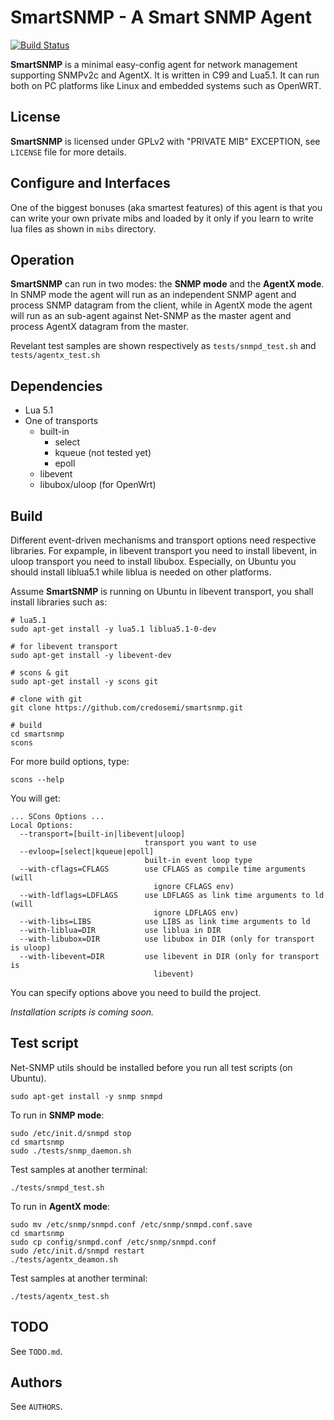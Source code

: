 SmartSNMP - A Smart SNMP Agent
==============================

[![Build Status](https://travis-ci.org/credosemi/smartsnmp.svg?branch=master)](https://travis-ci.org/credosemi/smartsnmp)

**SmartSNMP** is a minimal easy-config agent for network management supporting
SNMPv2c and AgentX. It is written in C99 and Lua5.1. It can run both on PC platforms
like Linux and embedded systems such as OpenWRT.

License
-------

**SmartSNMP** is licensed under GPLv2 with "PRIVATE MIB" EXCEPTION, see `LICENSE` file for more details.

Configure and Interfaces
------------------------

One of the biggest bonuses (aka smartest features) of this agent is that you can
write your own private mibs and loaded by it only if you learn to write lua
files as shown in `mibs` directory.

Operation
---------

**SmartSNMP** can run in two modes: the **SNMP mode** and the **AgentX mode**. In SNMP
mode the agent will run as an independent SNMP agent and process SNMP datagram
from the client, while in AgentX mode the agent will run as an sub-agent against
Net-SNMP as the master agent and process AgentX datagram from the master.

Revelant test samples are shown respectively as `tests/snmpd_test.sh` and `tests/agentx_test.sh`

Dependencies
------------

- Lua 5.1
- One of transports
  - built-in
    - select
    - kqueue (not tested yet)
    - epoll
  - libevent
  - libubox/uloop (for OpenWrt)

Build
-----

Different event-driven mechanisms and transport options need respective libraries.
For expample, in libevent transport you need to install libevent, in uloop
transport you need to install libubox. Especially, on Ubuntu you should install
liblua5.1 while liblua is needed on other platforms.

Assume **SmartSNMP** is running on Ubuntu in libevent transport, you shall install
libraries such as:

    # lua5.1
    sudo apt-get install -y lua5.1 liblua5.1-0-dev

    # for libevent transport
    sudo apt-get install -y libevent-dev

    # scons & git
    sudo apt-get install -y scons git

    # clone with git
    git clone https://github.com/credosemi/smartsnmp.git

    # build
    cd smartsnmp
    scons

For more build options, type:

    scons --help

You will get:

    ... SCons Options ...
    Local Options:
      --transport=[built-in|libevent|uloop]
                                  transport you want to use
      --evloop=[select|kqueue|epoll]
                                  built-in event loop type
      --with-cflags=CFLAGS        use CFLAGS as compile time arguments (will
                                    ignore CFLAGS env)
      --with-ldflags=LDFLAGS      use LDFLAGS as link time arguments to ld (will
                                    ignore LDFLAGS env)
      --with-libs=LIBS            use LIBS as link time arguments to ld
      --with-liblua=DIR           use liblua in DIR
      --with-libubox=DIR          use libubox in DIR (only for transport is uloop)
      --with-libevent=DIR         use libevent in DIR (only for transport is
                                    libevent)

You can specify options above you need to build the project.

_Installation scripts is coming soon._

Test script
-----------

Net-SNMP utils should be installed before you run all test scripts (on Ubuntu).

    sudo apt-get install -y snmp snmpd

To run in **SNMP mode**:

    sudo /etc/init.d/snmpd stop
    cd smartsnmp
    sudo ./tests/snmp_daemon.sh

Test samples at another terminal:

    ./tests/snmpd_test.sh

To run in **AgentX mode**:

    sudo mv /etc/snmp/snmpd.conf /etc/snmp/snmpd.conf.save
    cd smartsnmp
    sudo cp config/snmpd.conf /etc/snmp/snmpd.conf
    sudo /etc/init.d/snmpd restart
    ./tests/agentx_deamon.sh

Test samples at another terminal:

    ./tests/agentx_test.sh

TODO
----

See `TODO.md`.

Authors
-------

See `AUTHORS`.
